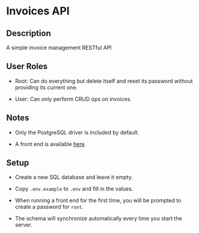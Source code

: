 # Invoices API

## Description

A simple invoice management RESTful API

## User Roles

- Root: Can do everything but delete itself and reset its password without providing its current one.

- User: Can only perform CRUD ops on invoices.

## Notes

- Only the PostgreSQL driver is included by default.

- A front end is available [here](https://github.com/agent-indigo/invoices-web).

## Setup

- Create a new SQL database and leave it empty.

- Copy `.env.example` to `.env` and fill in the values.

- When running a front end for the first time, you will be prompted to create a password for `root`.

- The schema will synchronize automatically every time you start the server.

